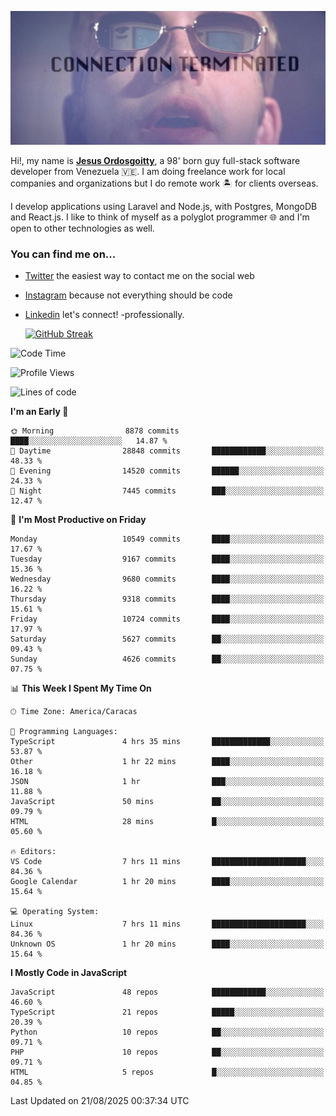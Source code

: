 ![hackers movie reference](./disconnected.jpg)

Hi!, my name is [**Jesus Ordosgoitty**](https://jodaz.dev), a 98' born guy full-stack software developer from Venezuela 🇻🇪. I am doing freelance work for local companies and organizations but I do remote work 🏝️ for clients overseas. 

I develop applications using Laravel and Node.js, with Postgres, MongoDB and React.js. I like to think of myself as a polyglot programmer 🌐 and I'm open to other technologies as well.

### You can find me on...

- [Twitter](https://twitter.com/jodaz_) the easiest way to contact me on the social web
- [Instagram](https://instagram.com/jodaz_) because not everything should be code
- [Linkedin](https://linkedin.com/in/jodaz) let's connect! -professionally.


    [![GitHub Streak](https://streak-stats.demolab.com?user=jodaz&theme=tokyonight)](https://git.io/streak-stats)

<!--START_SECTION:waka-->
![Code Time](http://img.shields.io/badge/Code%20Time-11%2C311%20hrs%2017%20mins-blue)

![Profile Views](http://img.shields.io/badge/Profile%20Views-0-blue)

![Lines of code](https://img.shields.io/badge/From%20Hello%20World%20I%27ve%20Written-85.5%20million%20lines%20of%20code-blue)

**I'm an Early 🐤** 

```text
🌞 Morning                8878 commits        ████░░░░░░░░░░░░░░░░░░░░░   14.87 % 
🌆 Daytime                28848 commits       ████████████░░░░░░░░░░░░░   48.33 % 
🌃 Evening                14520 commits       ██████░░░░░░░░░░░░░░░░░░░   24.33 % 
🌙 Night                  7445 commits        ███░░░░░░░░░░░░░░░░░░░░░░   12.47 % 
```
📅 **I'm Most Productive on Friday** 

```text
Monday                   10549 commits       ████░░░░░░░░░░░░░░░░░░░░░   17.67 % 
Tuesday                  9167 commits        ████░░░░░░░░░░░░░░░░░░░░░   15.36 % 
Wednesday                9680 commits        ████░░░░░░░░░░░░░░░░░░░░░   16.22 % 
Thursday                 9318 commits        ████░░░░░░░░░░░░░░░░░░░░░   15.61 % 
Friday                   10724 commits       ████░░░░░░░░░░░░░░░░░░░░░   17.97 % 
Saturday                 5627 commits        ██░░░░░░░░░░░░░░░░░░░░░░░   09.43 % 
Sunday                   4626 commits        ██░░░░░░░░░░░░░░░░░░░░░░░   07.75 % 
```


📊 **This Week I Spent My Time On** 

```text
🕑︎ Time Zone: America/Caracas

💬 Programming Languages: 
TypeScript               4 hrs 35 mins       █████████████░░░░░░░░░░░░   53.87 % 
Other                    1 hr 22 mins        ████░░░░░░░░░░░░░░░░░░░░░   16.18 % 
JSON                     1 hr                ███░░░░░░░░░░░░░░░░░░░░░░   11.88 % 
JavaScript               50 mins             ██░░░░░░░░░░░░░░░░░░░░░░░   09.79 % 
HTML                     28 mins             █░░░░░░░░░░░░░░░░░░░░░░░░   05.60 % 

🔥 Editors: 
VS Code                  7 hrs 11 mins       █████████████████████░░░░   84.36 % 
Google Calendar          1 hr 20 mins        ████░░░░░░░░░░░░░░░░░░░░░   15.64 % 

💻 Operating System: 
Linux                    7 hrs 11 mins       █████████████████████░░░░   84.36 % 
Unknown OS               1 hr 20 mins        ████░░░░░░░░░░░░░░░░░░░░░   15.64 % 
```

**I Mostly Code in JavaScript** 

```text
JavaScript               48 repos            ████████████░░░░░░░░░░░░░   46.60 % 
TypeScript               21 repos            █████░░░░░░░░░░░░░░░░░░░░   20.39 % 
Python                   10 repos            ██░░░░░░░░░░░░░░░░░░░░░░░   09.71 % 
PHP                      10 repos            ██░░░░░░░░░░░░░░░░░░░░░░░   09.71 % 
HTML                     5 repos             █░░░░░░░░░░░░░░░░░░░░░░░░   04.85 % 
```




 Last Updated on 21/08/2025 00:37:34 UTC
<!--END_SECTION:waka-->
